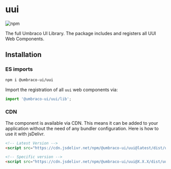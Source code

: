 # uui

![npm](https://img.shields.io/npm/v/@umbraco-ui/uui?logoColor=%231B264F)

The full Umbraco UI Library. The package includes and registers all UUI Web Components.

## Installation

### ES imports

```zsh
npm i @umbraco-ui/uui
```

Import the registration of all `uui` web components via:

```javascript
import '@umbraco-ui/uui/lib';
```

### CDN

The component is available via CDN. This means it can be added to your application without the need of any bundler configuration. Here is how to use it with jsDelivr.

```html
<!-- Latest Version -->
<script src="https://cdn.jsdelivr.net/npm/@umbraco-ui/uui@latest/dist/uui.min.js"></script>

<!-- Specific version -->
<script src="https://cdn.jsdelivr.net/npm/@umbraco-ui/uui@X.X.X/dist/uui.min.js"></script>
```
